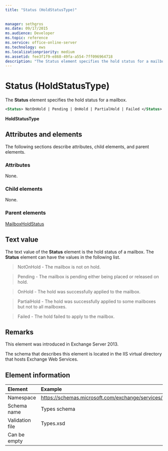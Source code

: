 ```yaml
---
title: "Status (HoldStatusType)"
 
 
manager: sethgros
ms.date: 09/17/2015
ms.audience: Developer
ms.topic: reference
ms.service: office-online-server
ms.technology: ews
ms.localizationpriority: medium
ms.assetid: fee3f1f9-e868-49fa-a554-7ff096964718
description: "The Status element specifies the hold status for a mailbox."
---
```


# Status (HoldStatusType)

The **Status** element specifies the hold status for a mailbox. 
  
```XML
<Status> NotOnHold | Pending | OnHold | PartialHold | Failed </Status>
```

 **HoldStatusType**
## Attributes and elements

The following sections describe attributes, child elements, and parent elements.
  
### Attributes

None.
  
### Child elements

None.
  
### Parent elements

[MailboxHoldStatus](mailboxholdstatus.md)
  
## Text value

The text value of the **Status** element is the hold status of a mailbox. The **Status** element can have the values in the following list. 
  
> NotOnHold - The mailbox is not on hold.
    
> Pending - The mailbox is pending either being placed or released on hold. 
    
> OnHold - The hold was successfully applied to the mailbox. 
    
> PartialHold - The hold was successfully applied to some mailboxes but not to all mailboxes.
    
> Failed - The hold failed to apply to the mailbox.
    
## Remarks

This element was introduced in Exchange Server 2013.
  
The schema that describes this element is located in the IIS virtual directory that hosts Exchange Web Services.
  
## Element information

| Element | Example |
|:-----|:-----|
|Namespace  <br/> |https://schemas.microsoft.com/exchange/services/2006/types  <br/> |
|Schema name  <br/> |Types schema  <br/> |
|Validation file  <br/> |Types.xsd  <br/> |
|Can be empty  <br/> ||
   

